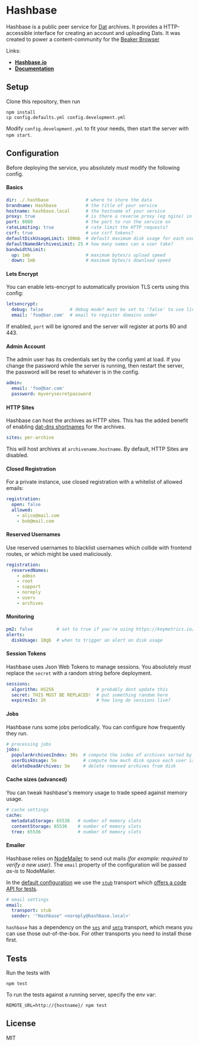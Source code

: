 # Hashbase

Hashbase is a public peer service for [Dat](https://datproject.org) archives. It provides a HTTP-accessible interface for creating an account and uploading Dats. It was created to power a content-community for the [Beaker Browser](https://beakerbrowser.com)

Links:

 - **[Hashbase.io](https://hashbase.io)**
 - **[Documentation](./docs)**

## Setup

Clone this repository, then run

```
npm install
cp config.defaults.yml config.development.yml
```

Modify `config.development.yml` to fit your needs, then start the server with `npm start`.

## Configuration

Before deploying the service, you absolutely *must* modify the following config.

#### Basics

```yaml
dir: ./.hashbase              # where to store the data
brandname: Hashbase           # the title of your service
hostname: hashbase.local      # the hostname of your service
proxy: true                   # is there a reverse proxy (eg nginx) in front of the server?
port: 8080                    # the port to run the service on
rateLimiting: true            # rate limit the HTTP requests?
csrf: true                    # use csrf tokens?
defaultDiskUsageLimit: 100mb  # default maximum disk usage for each user
defaultNamedArchivesLimit: 25 # how many names can a user take?
bandwidthLimit:
  up: 1mb                     # maximum bytes/s upload speed
  down: 1mb                   # maximum bytes/s download speed
```

#### Lets Encrypt

You can enable lets-encrypt to automatically provision TLS certs using this config:

```yaml
letsencrypt:
  debug: false          # debug mode? must be set to 'false' to use live config
  email: 'foo@bar.com'  # email to register domains under
```

If enabled, `port` will be ignored and the server will register at ports 80 and 443.

#### Admin Account

The admin user has its credentials set by the config yaml at load. If you change the password while the server is running, then restart the server, the password will be reset to whatever is in the config.

```yaml
admin:
  email: 'foo@bar.com'
  password: myverysecretpassword
```

#### HTTP Sites

Hashbase can host the archives as HTTP sites. This has the added benefit of enabling [dat-dns shortnames](https://npm.im/dat-dns) for the archives.

```yaml
sites: per-archive
```

This will host archives at `archivename.hostname`. By default, HTTP Sites are disabled.

#### Closed Registration

For a private instance, use closed registration with a whitelist of allowed emails:

```yaml
registration:
  open: false
  allowed:
    - alice@mail.com
    - bob@mail.com
```

#### Reserved Usernames

Use reserved usernames to blacklist usernames which collide with frontend routes, or which might be used maliciously.

```yaml
registration:
  reservedNames:
    - admin
    - root
    - support
    - noreply
    - users
    - archives
```

#### Monitoring

```yaml
pm2: false         # set to true if you're using https://keymetrics.io/
alerts:
  diskUsage: 10gb  # when to trigger an alert on disk usage
```

#### Session Tokens

Hashbase uses Json Web Tokens to manage sessions. You absolutely *must* replace the `secret` with a random string before deployment.

```yaml
sessions:
  algorithm: HS256                # probably dont update this
  secret: THIS MUST BE REPLACED!  # put something random here
  expiresIn: 1h                   # how long do sessions live?
```

#### Jobs

Hashbase runs some jobs periodically. You can configure how frequently they run.

```yaml
# processing jobs
jobs:
  popularArchivesIndex: 30s  # compute the index of archives sorted by num peers
  userDiskUsage: 5m          # compute how much disk space each user is using
  deleteDeadArchives: 5m     # delete removed archives from disk
```

#### Cache sizes (advanced)

You can tweak hashbase's memory usage to trade speed against memory usage.

```yaml
# cache settings
cache:
  metadataStorage: 65536   # number of memory slots
  contentStorage: 65536    # number of memory slots
  tree: 65536              # number of memory slots
```

#### Emailer

Hashbase relies on [NodeMailer](https://nodemailer.com/about/) to send out mails _(for example: required to verify a new user)_. The `email` property of the configuration will be passed _as-is_ to NodeMailer.

In the [default configuration](./config.defaults.yml#L46-L49) we use the [`stub`](https://www.npmjs.com/package/nodemailer-stub) transport which [offers a code API for tests](https://github.com/LimeDeck/nodemailer-stub/blob/8f03f86828de75ee2ccc32b98c8bc3d78e6abb00/lib/stubTransport.js#L44-L46).

```yaml
# email settings
email:
  transport: stub
  sender: '"Hashbase" <noreply@hashbase.local>'
```

`hashbase` has a dependency on the [`ses`](https://www.npmjs.com/package/nodemailer-ses-transport) and [`smtp`](https://www.npmjs.com/package/nodemailer-smtp-transport) transport, which means you can use those out-of-the-box. For other transports you need to install those first.

## Tests

Run the tests with

```
npm test
```

To run the tests against a running server, specify the env var:

```
REMOTE_URL=http://{hostname}/ npm test
```

## License

MIT

